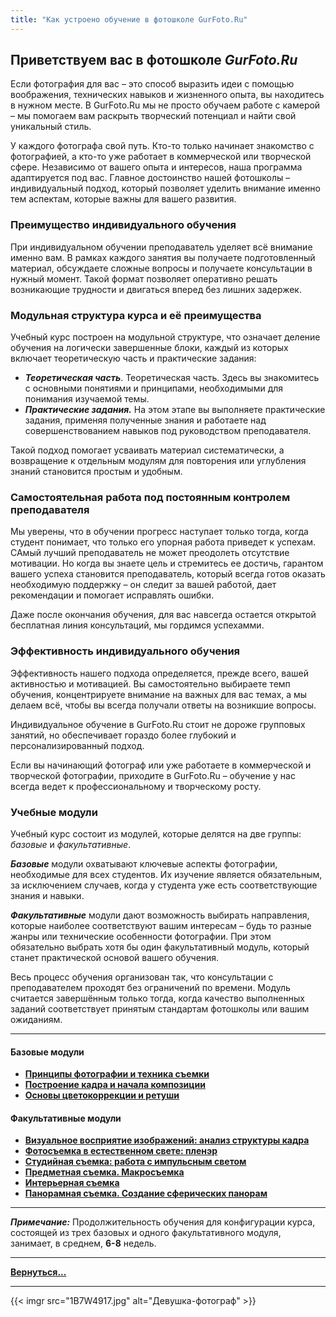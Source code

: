 ```yaml
---
title: "Как устроено обучение в фотошколе GurFoto.Ru"
---
```


## Приветствуем вас в фотошколе ***GurFoto.Ru***

Если фотография для вас – это способ выразить идеи с помощью воображения, технических навыков и жизненного опыта, вы находитесь в нужном месте. В GurFoto.Ru мы не просто обучаем работе с камерой – мы помогаем вам раскрыть творческий потенциал и найти свой уникальный стиль.

У каждого фотографа свой путь. Кто-то только начинает знакомство с фотографией, а кто-то уже работает в коммерческой или творческой сфере. Независимо от вашего опыта и интересов, наша программа адаптируется под вас. Главное достоинство нашей фотошколы – индивидуальный подход, который позволяет уделить внимание именно тем аспектам, которые важны для вашего развития.

### Преимущество индивидуального обучения

При индивидуальном обучении преподаватель уделяет всё внимание именно вам. В рамках каждого занятия вы получаете подготовленный материал, обсуждаете сложные вопросы и получаете консультации в нужный момент. Такой формат позволяет оперативно решать возникающие трудности и двигаться вперед без лишних задержек.

### Модульная структура курса и её преимущества

Учебный курс построен на модульной структуре, что означает деление обучения на логически завершенные блоки, каждый из которых включает теоретическую часть и практические задания:

- ***Теоретическая часть***. Теоретическая часть. Здесь вы знакомитесь с основными понятиями и принципами, необходимыми для понимания изучаемой темы.
- ***Практические задания.*** На этом этапе вы выполняете практические задания, применяя полученные знания и работаете над совершенствованием навыков под руководством преподавателя.

Такой подход помогает усваивать материал систематически, а возвращение к отдельным модулям для повторения или углубления знаний становится простым и удобным.

### Самостоятельная работа под постоянным контролем преподавателя

Мы уверены, что в обучении прогресс наступает только тогда, когда студент понимает, что только его упорная работа приведет к успехам. САмый лучший преподаватель не может преодолеть отсутствие мотивации. Но когда вы знаете цель и стремитесь ее достичь, гарантом вашего успеха становится преподаватель, который всегда готов оказать необходимую поддержку – он следит за вашей работой, дает рекомендации и помогает исправлять ошибки.

Даже после окончания обучения, для вас навсегда остается открытой бесплатная линия консультаций, мы гордимся успехамми.

### Эффективность индивидуального обучения

Эффективность нашего подхода определяется, прежде всего, вашей активностью и мотивацией. Вы самостоятельно выбираете темп обучения, концентрируете внимание на важных для вас темах, а мы делаем всё, чтобы вы всегда получали ответы на возникшие вопросы.

Индивидуальное обучение в GurFoto.Ru стоит не дороже групповых занятий, но обеспечивает гораздо более глубокий и персонализированный подход.

Если вы начинающий фотограф или уже работаете в коммерческой и творческой фотографии, приходите в GurFoto.Ru – обучение у нас всегда ведет к профессиональному и творческому росту.

### Учебные модули

Учебный курс состоит из модулей, которые делятся на две группы: *базовые* и *факультативные*.

***Базовые*** модули охватывают ключевые аспекты фотографии, необходимые для всех студентов. Их изучение является обязательным, за исключением случаев, когда у студента уже есть соответствующие знания и навыки.

***Факультативные*** модули дают возможность выбирать направления, которые наиболее соответствуют вашим интересам – будь то разные жанры или технические особенности фотографии. При этом обязательно выбрать хотя бы один факультативный модуль, который станет практической основой вашего обучения.

Весь процесс обучения организован так, что консультации с преподавателем проходят без ограничений по времени. Модуль считается завершённым только тогда, когда качество выполненных заданий соответствует принятым стандартам фотошколы или вашим ожиданиям.

---

#### Базовые модули

- **[Принципы фотографии и техника съемки](/technic)**
- **[Построение кадра и начала композиции](/composition)**
- **[Основы цветокоррекции и ретуши](/imgeditor)**

#### Факультативные модули

- **[Визуальное восприятие изображений: анализ структуры кадра](/gestalt)**
- **[Фотосъемка в естественном свете: пленэр](/plenair)**
- **[Студийная съемка: работа с импульсным светом](/photostudio)**
- **[Предметная съемка. Макросъемка](/objectphoto)**
- **[Интерьерная съемка](/interiorphoto)**
- **[Панорамная съемка. Создание сферических панорам](/pano)**

---
***Примечание:*** Продолжительность обучения для конфигурации курса, состоящей из трех базовых и одного факультативного модуля, занимает, в среднем, **6-8** недель.

---
**[Вернуться...](/)**

---
{{< imgr src="1B7W4917.jpg" alt="Девушка-фотограф" >}}
